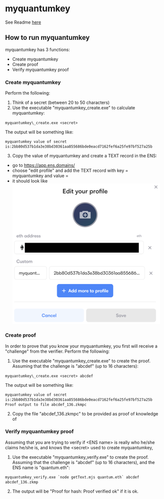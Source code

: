 # myquantumkey

See Readme [here](../README.md)

## How to run myquantumkey 

myquantumkey has 3 functions:
- Create myquantumkey 
- Create proof 
- Verify myquantumkey proof 

### Create myquantumkey

Perform the following:

1. Think of a secret (between 20 to 50 characters)
2. Use the executable "myquantumkey\_create.exe" to calculate myquantumkey: 

`myquantumkey\_create.exe <secret>`

The output will be something like:

```
myquantumkey value of secret is:2bb80d537b1da3e38bd30361aa855686bde0eacd7162fef6a25fe97bf527a25b
```

3. Copy the value of myquantumkey and create a TEXT record in the ENS:
 - go to https://app.ens.domains/<ENS name>  
 - choose "edit profile" and add the TEXT record with key = myquantumkey and value = <value of myquantumkey>
 - it should look like ![image](ENS_TEXT.png)

### Create proof

In order to prove that you know your myquantumkey, you first will receive a "challenge" from the verifier. Perform the following:

1. Use the executable "myquantumkey\_create.exe" to create the proof. Assuming that the challenge is "abcdef" (up to 16 characters): 

`myquantumkey\_create.exe <secret> abcdef`

The output will be something like:

```
myquantumkey value of secret is:2bb80d537b1da3e38bd30361aa855686bde0eacd7162fef6a25fe97bf527a25b
Proof output to file abcdef_136.zkmpc
```

2. Copy the file "abcdef\_136.zkmpc" to be provided as proof of knowledge of <secret>

### Verify myquantumkey proof

Assuming that you are trying to verify if &lt;ENS name&gt; is really who he/she claims he/she is, and knows the &lt;secret&gt; used to create myquantumkey,

1. Use the executable "myquantumkey\_verify.exe" to create the proof. Assuming that the challenge is "abcdef" (up to 16 characters), and the ENS name is "quantum.eth": 

```
myquantumkey_verify.exe `node getText.mjs quantum.eth` abcdef abcdef_136.zkmp
```

2. The output will be "Proof for hash: Proof verified ok" if it is ok.


